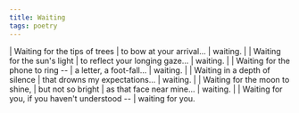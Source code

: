 ```yaml
---
title: Waiting
tags: poetry
---
```


| Waiting for the tips of trees
| to bow at your arrival...
| waiting.
|
| Waiting for the sun's light
| to reflect your longing gaze...
| waiting.
|
| Waiting for the phone to ring --
| a letter, a foot-fall...
| waiting.
|
| Waiting in a depth of silence
| that drowns my expectations...
| waiting.
|
| Waiting for the moon to shine,
| but not so bright
| as that face near mine...
| waiting.
|
| Waiting for you, if you haven't understood --
| waiting for you.
